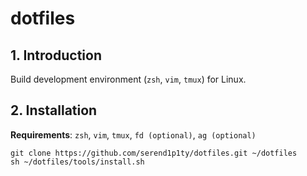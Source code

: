 # dotfiles

## 1. Introduction

Build development environment (`zsh`, `vim`, `tmux`) for Linux.

## 2. Installation

**Requirements**: `zsh`, `vim`, `tmux`, `fd (optional)`, `ag (optional)`

```
git clone https://github.com/serend1p1ty/dotfiles.git ~/dotfiles
sh ~/dotfiles/tools/install.sh
```
